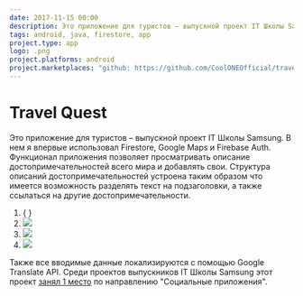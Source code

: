 ```yaml
---
date: 2017-11-15 00:00
description: Это приложение для туристов – выпускной проект IT Школы Samsung. В нем я впервые использовал Firestore, Google Maps и Firebase Auth. Функционал приложения позволяет просматривать описание достопримечательностей всего мира и добавлять свои.
tags: android, java, firestore, app
project.type: app
logo: .png
project.platforms: android
project.marketplaces: "github: https://github.com/CoolONEOfficial/travel_quest"
---
```

# Travel Quest

Это приложение для туристов – выпускной проект IT Школы Samsung. В нем я впервые использовал Firestore, Google Maps и Firebase Auth. Функционал приложения позволяет просматривать описание достопримечательностей всего мира и добавлять свои.
Структура описаний достопримечательностей устроена таким образом что имеется возможность разделять текст на подзаголовки, а также ссылаться на другие достопримечательности.

1. { }
2. ![ ](2_400x400.jpg)
3. ![ ](1_400x400.jpg)
4. ![ ](3_400x400.jpg)

 Также все вводимые данные локализируются с помощью Google Translate API. 
Среди проектов выпускников IT Школы Samsung этот проект [занял 1 место](https://coolone.ru/achievements/samsung-it-school/) по направлению "Социальные приложения".
